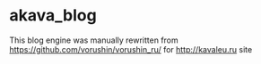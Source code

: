 akava_blog
==========

This blog engine was manually rewritten from https://github.com/vorushin/vorushin_ru/ for http://kavaleu.ru site
